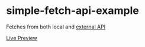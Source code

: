 # simple-fetch-api-example

Fetches from both local and [external API](https://api.github.com/users)

[Live Preview](https://realsarius.github.io/simple-fetch-api-example/)
